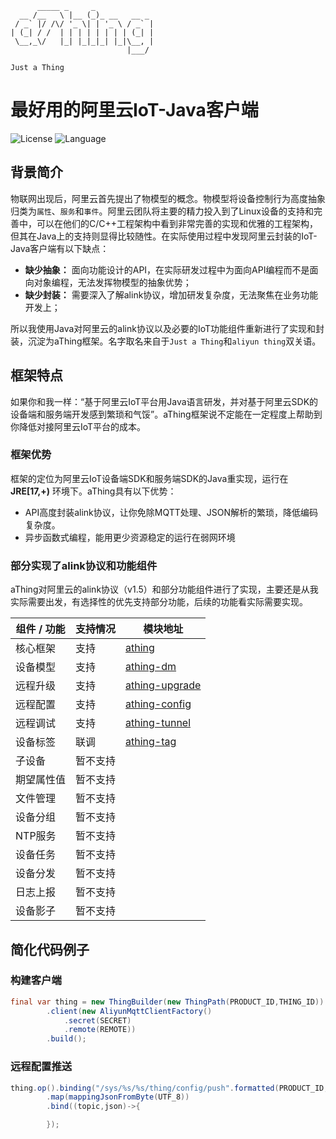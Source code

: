 ```text
      _____ _     _
  __ /__   \ |__ (_)_ __   __ _
 / _` |/ /\/ '_ \| | '_ \ / _` |
| (_| / /  | | | | | | | | (_| |
 \__,_\/   |_| |_|_|_| |_|\__, |
                          |___/

Just a Thing
```

# 最好用的阿里云IoT-Java客户端

![License](https://img.shields.io/badge/license-MIT-brightgreen)
![Language](https://img.shields.io/badge/language-java-brightgreen)

## 背景简介

物联网出现后，阿里云首先提出了物模型的概念。物模型将设备控制行为高度抽象归类为`属性`、`服务`和`事件`。阿里云团队将主要的精力投入到了Linux设备的支持和完善中，可以在他们的C/C++工程架构中看到非常完善的实现和优雅的工程架构，但其在Java上的支持则显得比较随性。在实际使用过程中发现阿里云封装的IoT-Java客户端有以下缺点：

- **缺少抽象：** 面向功能设计的API，在实际研发过程中为面向API编程而不是面向对象编程，无法发挥物模型的抽象优势；
- **缺少封装：** 需要深入了解alink协议，增加研发复杂度，无法聚焦在业务功能开发上；

所以我使用Java对阿里云的alink协议以及必要的IoT功能组件重新进行了实现和封装，沉淀为aThing框架。名字取名来自于`Just a Thing`和`aliyun thing`双关语。

## 框架特点

如果你和我一样：“基于阿里云IoT平台用Java语言研发，并对基于阿里云SDK的设备端和服务端开发感到繁琐和气馁”。aThing框架说不定能在一定程度上帮助到你降低对接阿里云IoT平台的成本。

### 框架优势

框架的定位为阿里云IoT设备端SDK和服务端SDK的Java重实现，运行在 **JRE[17,+)** 环境下。aThing具有以下优势：

- API高度封装alink协议，让你免除MQTT处理、JSON解析的繁琐，降低编码复杂度。
- 异步函数式编程，能用更少资源稳定的运行在弱网环境

### 部分实现了alink协议和功能组件

aThing对阿里云的alink协议（v1.5）和部分功能组件进行了实现，主要还是从我实际需要出发，有选择性的优先支持部分功能，后续的功能看实际需要实现。

|组件 / 功能|支持情况|模块地址|
|---|---|---|
|核心框架|支持|[athing](https://github.com/athingx/athing)|
|设备模型|支持|[athing-dm](https://github.com/athingx/athing-dm)|
|远程升级|支持|[athing-upgrade](https://github.com/athingx/athing-upgrade)|
|远程配置|支持|[athing-config](https://github.com/athingx/athing-config)|
|远程调试|支持|[athing-tunnel](https://github.com/athingx/athing-tunnel)|
|设备标签|联调|[athing-tag](https://github.com/athingx/athing-tag)|
|子设备|暂不支持||
|期望属性值|暂不支持||
|文件管理|暂不支持||
|设备分组|暂不支持||
|NTP服务|暂不支持||
|设备任务|暂不支持||
|设备分发|暂不支持||
|日志上报|暂不支持||
|设备影子|暂不支持||

## 简化代码例子

### 构建客户端

```java
final var thing = new ThingBuilder(new ThingPath(PRODUCT_ID,THING_ID))
        .client(new AliyunMqttClientFactory()
            .secret(SECRET)
            .remote(REMOTE))
        .build();
```

### 远程配置推送

```java
thing.op().binding("/sys/%s/%s/thing/config/push".formatted(PRODUCT_ID, THING_ID))
        .map(mappingJsonFromByte(UTF_8))
        .bind((topic,json)->{

        });
```
